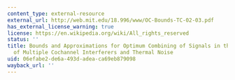 ```yaml
---
content_type: external-resource
external_url: http://web.mit.edu/18.996/www/OC-Bounds-TC-02-03.pdf
has_external_license_warning: true
license: https://en.wikipedia.org/wiki/All_rights_reserved
status: ''
title: Bounds and Approximations for Optimum Combining of Signals in the Presence
  of Multiple Cochannel Interferers and Thermal Noise
uid: 06efabe2-de6a-493d-adea-ca69eb879098
wayback_url: ''
---
```


